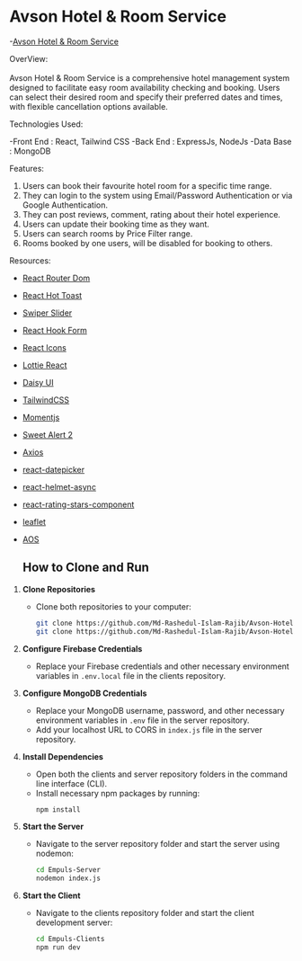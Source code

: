 # Avson Hotel & Room Service

-[Avson Hotel & Room Service](https://assignment-11-fb88e.web.app)

OverView: <br /> <br />
Avson Hotel & Room Service is a comprehensive hotel management system designed to facilitate easy room availability checking and booking. Users can select their desired room and specify their preferred dates and times, with flexible cancellation options available.


Technologies Used:

-Front End : React, Tailwind CSS
-Back End : ExpressJs, NodeJs
-Data Base : MongoDB



Features:

1. Users can book their favourite hotel room for a specific time range.
2. They can login to the system using Email/Password Authentication or via Google Authentication.
3. They can post reviews, comment, rating about their hotel experience.
4. Users can update their booking time as they want.
5. Users can search rooms by Price Filter range.
6. Rooms booked by one users, will be disabled for booking to others. 



Resources:

- [React Router Dom](https://reactrouter.com/en/main)
- [React Hot Toast](https://react-hot-toast.com/)
- [Swiper Slider](https://swiperjs.com/react)
- [React Hook Form](https://swiperjs.com/react)
- [React Icons](https://react-icons.github.io/react-icons/)
- [Lottie React](https://lottiereact.com/)
- [Daisy UI](https://daisyui.com/)
- [TailwindCSS](https://tailwindcss.com/)
- [Momentjs](https://momentjs.com/)
- [Sweet Alert 2](https://sweetalert2.github.io/)
- [Axios](https://axios-http.com/)
- [react-datepicker](https://reactdatepicker.com/)
- [react-helmet-async](https://www.npmjs.com/package/react-helmet-async)
- [react-rating-stars-component](https://www.npmjs.com/package/react-rating-stars-component)
- [leaflet](https://leafletjs.com/)
- [AOS](https://michalsnik.github.io/aos/)


  ## How to Clone and Run

1. **Clone Repositories**
   - Clone both repositories to your computer:
     ```bash
     git clone https://github.com/Md-Rashedul-Islam-Rajib/Avson-Hotel-Clients
     git clone https://github.com/Md-Rashedul-Islam-Rajib/Avson-Hotel_server
     ```

2. **Configure Firebase Credentials**
   - Replace your Firebase credentials and other necessary environment variables in `.env.local` file in the clients repository.

3. **Configure MongoDB Credentials**
   - Replace your MongoDB username, password, and other necessary environment variables in `.env` file in the server repository.
   - Add your localhost URL to CORS in `index.js` file in the server repository.

4. **Install Dependencies**
   - Open both the clients and server repository folders in the command line interface (CLI).
   - Install necessary npm packages by running:
     ```bash
     npm install
     ```

5. **Start the Server**
   - Navigate to the server repository folder and start the server using nodemon:
     ```bash
     cd Empuls-Server
     nodemon index.js
     ```

6. **Start the Client**
   - Navigate to the clients repository folder and start the client development server:
     ```bash
     cd Empuls-Clients
     npm run dev
     ```
